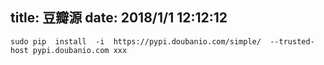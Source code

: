 title: 豆瓣源
date: 2018/1/1 12:12:12
---
```
sudo pip  install  -i  https://pypi.doubanio.com/simple/  --trusted-host pypi.doubanio.com xxx
```

